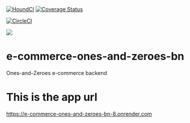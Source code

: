 [![HoundCI](https://img.shields.io/badge/reviewed%20by-Hound-%23a873d1.svg)](https://houndci.com)
[![Coverage Status](https://coveralls.io/repos/github/atlp-rwanda/e-commerce-ones-and-zeroes-bn/badge.svg?branch=ch-run-codeclimate-and-test-coverage-%23187355045)](https://coveralls.io/github/atlp-rwanda/e-commerce-ones-and-zeroes-bn?branch=ch-run-codeclimate-and-test-coverage-%23187355045)


  [![CircleCI](https://circleci.com/gh/atlp-rwanda/e-commerce-ones-and-zeroes-bn/tree/develop.svg?style=svg)](https://app.circleci.com/pipelines/github/atlp-rwanda/e-commerce-ones-and-zeroes-bn/?branch=develop)

<a href="https://codeclimate.com/github/atlp-rwanda/e-commerce-ones-and-zeroes-bn/maintainability"><img src="https://api.codeclimate.com/v1/badges/96fe3287c00809455ce7/maintainability" /></a>


# e-commerce-ones-and-zeroes-bn

Ones-and-Zeroes e-commerce backend

# This is the app url

https://e-commerce-ones-and-zeroes-bn-8.onrender.com
